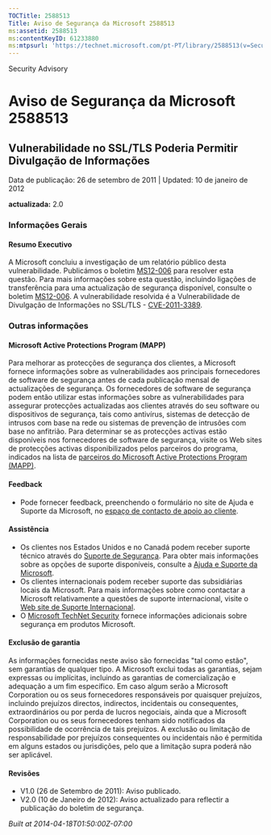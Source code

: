 ```yaml
---
TOCTitle: 2588513
Title: Aviso de Segurança da Microsoft 2588513
ms:assetid: 2588513
ms:contentKeyID: 61233880
ms:mtpsurl: 'https://technet.microsoft.com/pt-PT/library/2588513(v=Security.10)'
---
```


Security Advisory

Aviso de Segurança da Microsoft 2588513
=======================================

Vulnerabilidade no SSL/TLS Poderia Permitir Divulgação de Informações
---------------------------------------------------------------------

Data de publicação: 26 de setembro de 2011 | Updated: 10 de janeiro de 2012

**actualizada:** 2.0

### Informações Gerais

#### Resumo Executivo

A Microsoft concluiu a investigação de um relatório público desta vulnerabilidade. Publicámos o boletim [MS12-006](http://go.microsoft.com/fwlink/?linkid=232510) para resolver esta questão. Para mais informações sobre esta questão, incluindo ligações de transferência para uma actualização de segurança disponível, consulte o boletim [MS12-006](http://go.microsoft.com/fwlink/?linkid=232510). A vulnerabilidade resolvida é a Vulnerabilidade de Divulgação de Informações no SSL/TLS - [CVE-2011-3389](http://www.cve.mitre.org/cgi-bin/cvename.cgi?name=cve-2011-3389).

### Outras informações

#### Microsoft Active Protections Program (MAPP)

Para melhorar as protecções de segurança dos clientes, a Microsoft fornece informações sobre as vulnerabilidades aos principais fornecedores de software de segurança antes de cada publicação mensal de actualizações de segurança. Os fornecedores de software de segurança podem então utilizar estas informações sobre as vulnerabilidades para assegurar protecções actualizadas aos clientes através do seu software ou dispositivos de segurança, tais como antivírus, sistemas de detecção de intrusos com base na rede ou sistemas de prevenção de intrusões com base no anfitrião. Para determinar se as protecções activas estão disponíveis nos fornecedores de software de segurança, visite os Web sites de protecções activas disponibilizados pelos parceiros do programa, indicados na lista de [parceiros do Microsoft Active Protections Program (MAPP)](http://go.microsoft.com/fwlink/?linkid=215201).

#### Feedback

-   Pode fornecer feedback, preenchendo o formulário no site de Ajuda e Suporte da Microsoft, no [espaço de contacto de apoio ao cliente](https://support.microsoft.com/common/survey.aspx?scid=sw;en;1257&showpage=1&ws=technet&sd=tech).

#### Assistência

-   Os clientes nos Estados Unidos e no Canadá podem receber suporte técnico através do [Suporte de Segurança](http://go.microsoft.com/fwlink/?linkid=21131). Para obter mais informações sobre as opções de suporte disponíveis, consulte a [Ajuda e Suporte da Microsoft](http://support.microsoft.com/).
-   Os clientes internacionais podem receber suporte das subsidiárias locais da Microsoft. Para mais informações sobre como contactar a Microsoft relativamente a questões de suporte internacional, visite o [Web site de Suporte Internacional](http://go.microsoft.com/fwlink/?linkid=21155).
-   O [Microsoft TechNet Security](http://go.microsoft.com/fwlink/?linkid=21132) fornece informações adicionais sobre segurança em produtos Microsoft.

#### Exclusão de garantia

As informações fornecidas neste aviso são fornecidas "tal como estão", sem garantias de qualquer tipo. A Microsoft exclui todas as garantias, sejam expressas ou implícitas, incluindo as garantias de comercialização e adequação a um fim específico. Em caso algum serão a Microsoft Corporation ou os seus fornecedores responsáveis por quaisquer prejuízos, incluindo prejuízos directos, indirectos, incidentais ou consequentes, extraordinários ou por perda de lucros negociais, ainda que a Microsoft Corporation ou os seus fornecedores tenham sido notificados da possibilidade de ocorrência de tais prejuízos. A exclusão ou limitação de responsabilidade por prejuízos consequentes ou incidentais não é permitida em alguns estados ou jurisdições, pelo que a limitação supra poderá não ser aplicável.

#### Revisões

-   V1.0 (26 de Setembro de 2011): Aviso publicado.
-   V2.0 (10 de Janeiro de 2012): Aviso actualizado para reflectir a publicação do boletim de segurança.

*Built at 2014-04-18T01:50:00Z-07:00*
